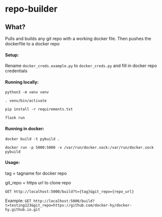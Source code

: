 # repo-builder

## What?

Pulls and builds any git repo with a working docker file. Then pushes the dockerfile to a docker repo

#### Setup:

Rename `docker_creds.example.py` to `docker_creds.py` and fill in docker repo credentials

#### Running locally:

`python3 -m venv venv`

`. venv/bin/activate`

`pip install -r requirements.txt`

`flask run`

#### Running in docker:

`docker build -t pybuild .`

`docker run -p 5000:5000 -v /var/run/docker.sock:/var/run/docker.sock pybuild`

#### Usage:

tag = tagname for docker repo

git_repo = https url to clone repo

`GET http://localhost:5000/build?t={tag}&git_repo={repo_url}`

Example:
`GET http://localhost:5000/build?t=testing123&git_repo=https://github.com/docker-hy/docker-hy.github.io.git`
